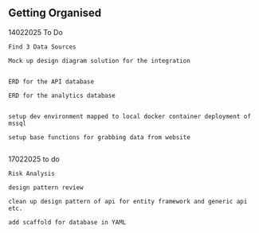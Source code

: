 ## Getting Organised


14022025 To Do
```
Find 3 Data Sources

Mock up design diagram solution for the integration


ERD for the API database

ERD for the analytics database


setup dev environment mapped to local docker container deployment of mssql

setup base functions for grabbing data from website


```












17022025 to do

```
Risk Analysis

design pattern review

clean up design pattern of api for entity framework and generic api etc.

add scaffold for database in YAML


```